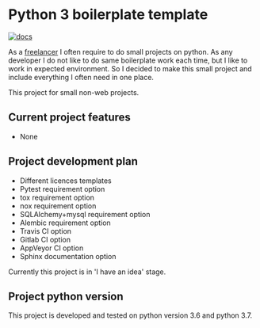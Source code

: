 # Python 3 boilerplate template

[![docs](https://readthedocs.org/projects/py3-bp/badge/?version=latest)](https://readthedocs.org/projects/py3-bp/?badge=latest)

As a [freelancer](https://www.upwork.com/fl/andreyshpak) I often require
to do small projects on python. As any developer I do not like to do same
boilerplate work each time, but I like to work in expected environment.
So I decided to make this small project and include everything I often
need in one place.

This project for small non-web projects.

## Current project features

* None

## Project development plan

* Different licences templates
* Pytest requirement option
* tox requirement option
* nox requirement option
* SQLAlchemy+mysql requirement option
* Alembic requirement option
* Travis CI option
* Gitlab CI option
* AppVeyor CI option
* Sphinx documentation option

Currently this project is in 'I have an idea' stage.

## Project python version

This project is developed and tested on python version 3.6 and python 3.7.

